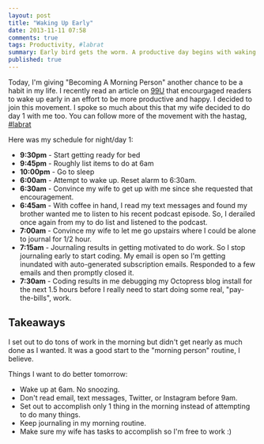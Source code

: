 ```yaml
---
layout: post
title: "Waking Up Early"
date: 2013-11-11 07:58
comments: true
tags: Productivity, #labrat 
summary: Early bird gets the worm. A productive day begins with waking up early and here is my first attempt at that in a long time.
published: true
---
```


Today, I'm giving "Becoming A Morning Person" another chance to be a
habit in my life. I recently read an article on
[99U](http://99u.com/workbook/19887/labrat-become-a-morning-person) that
encourgaged readers to wake up early in an effort to be more productive
and happy. I decided to join this movement. I spoke so much about this
that my wife decided to do day 1 with me too. You can follow more of the
movement with the hastag,
[#labrat](http://twitter.com/#labrat)

Here was my schedule for night/day 1:

- **9:30pm** - Start getting ready for bed
- **9:45pm** - Roughly list items to do at 6am
- **10:00pm** - Go to sleep
- **6:00am** - Attempt to wake up. Reset alarm to 6:30am.
- **6:30am** - Convince my wife to get up with me since she requested that
encouragement.
- **6:45am** - With coffee in hand, I read my text messages and found my brother
wanted me to listen to his recent podcast episode. So, I derailed once again from my to
do list and listened to the podcast.
- **7:00am** - Convince my wife to let me go upstairs where I could be alone
to journal for 1/2 hour.
- **7:15am** - Journaling results in getting motivated to do work. So I stop
journaling early to start coding. My email is open so I'm getting
inundated with auto-generated subscription emails. Responded to a few
emails and then promptly closed it.
- **7:30am** - Coding results in me debugging my Octopress blog install for
the next 1.5 hours before I really need to start doing some real,
"pay-the-bills", work.
 
## Takeaways

I set out to do tons of work in the morning but didn't get nearly as
much done as I wanted. It was a good start to the "morning person"
routine, I believe. 

Things I want to do better tomorrow:

- Wake up at 6am. No snoozing.
- Don't read email, text messages, Twitter, or Instagram before 9am.
- Set out to accomplish only 1 thing in the morning instead of
attempting to do many things.
- Keep journaling in my morning routine.
- Make sure my wife has tasks to accomplish so I'm free to work :)
